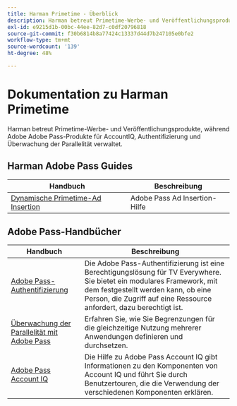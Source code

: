 ```yaml
---
title: Harman Primetime - Überblick
description: Harman betreut Primetime-Werbe- und Veröffentlichungsprodukte, während Adobe Adobe Pass-Produkte für AccountIQ, Authentifizierung und Überwachung der Parallelität verwaltet.
exl-id: e9215d1b-00bc-44ee-82d7-c0df20796818
source-git-commit: f30b6814b8a77424c13337d44d7b247105e0bfe2
workflow-type: tm+mt
source-wordcount: '139'
ht-degree: 48%

---
```


# Dokumentation zu Harman Primetime

<!--
NOTE: Don't change Primetime to Pass in this file. All the stuff that belongs to Harman is still Primetime.
-->

Harman betreut Primetime-Werbe- und Veröffentlichungsprodukte, während Adobe Adobe Pass-Produkte für AccountIQ, Authentifizierung und Überwachung der Parallelität verwaltet.

## Harman Adobe Pass Guides

| Handbuch | Beschreibung |
|--- |--- |
| [Dynamische Primetime-Ad Insertion](https://experienceleague.adobe.com/docs/primetime/ad-insertion/home.html) | Adobe Pass Ad Insertion-Hilfe |

## Adobe Pass-Handbücher

| Handbuch | Beschreibung |
|--- |--- |
| [Adobe Pass-Authentifizierung](/help/authentication/home.md) | Die Adobe Pass-Authentifizierung ist eine Berechtigungslösung für TV Everywhere. Sie bietet ein modulares Framework, mit dem festgestellt werden kann, ob eine Person, die Zugriff auf eine Ressource anfordert, dazu berechtigt ist. |
| [Überwachung der Parallelität mit Adobe Pass](/help/concurrency-monitoring/cm-home.md) | Erfahren Sie, wie Sie Begrenzungen für die gleichzeitige Nutzung mehrerer Anwendungen definieren und durchsetzen. |
| [Adobe Pass Account IQ](/help/accountiq/home.md) | Die Hilfe zu Adobe Pass Account IQ gibt Informationen zu den Komponenten von Account IQ und führt Sie durch Benutzertouren, die die Verwendung der verschiedenen Komponenten erklären. |
